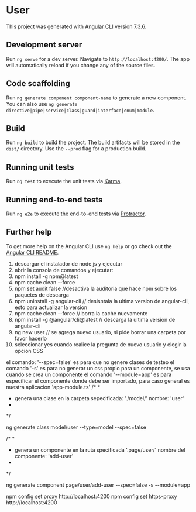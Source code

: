 # User

This project was generated with [Angular CLI](https://github.com/angular/angular-cli) version 7.3.6.

## Development server

Run `ng serve` for a dev server. Navigate to `http://localhost:4200/`. The app will automatically reload if you change any of the source files.

## Code scaffolding

Run `ng generate component component-name` to generate a new component. You can also use `ng generate directive|pipe|service|class|guard|interface|enum|module`.

## Build

Run `ng build` to build the project. The build artifacts will be stored in the `dist/` directory. Use the `--prod` flag for a production build.

## Running unit tests

Run `ng test` to execute the unit tests via [Karma](https://karma-runner.github.io).

## Running end-to-end tests

Run `ng e2e` to execute the end-to-end tests via [Protractor](http://www.protractortest.org/).

## Further help

To get more help on the Angular CLI use `ng help` or go check out the [Angular CLI README](https://github.com/angular/angular-cli/blob/master/README.md).

1.  descargar el instalador de node.js y ejecutar
2.  abrir la consola de comandos y ejecutar:
3.  npm install -g npm@latest
4.  npm cache clean --force
5.  npm set audit false //desactiva la auditoria que hace npm sobre los paquetes de descarga
6.  npm uninstall -g angular-cli // desisntala la ultima version de angular-cli, esto para actualizar la version
7.  npm cache clean --force // borra la cache nuevamente
8.  npm install -g @angular/cli@latest // descarga la ultima version de angular-cli
9.  ng new user // se agrega nuevo usuario, si pide borrar una carpeta por favor hacerlo
10. seleccionar yes cuando realice la pregunta de nuevo usuario y elegir la opcion CSS

el comando: '--spec=false' es para que no genere clases de testeo
el comando '-s' es para no generar un css propio para un componente, se usa cuando se crea un componente
el comando '--module=app' es para especificar el componente donde debe ser importado, para caso general es nuestra aplicacion 'app-module.ts'
/*
 *
 * genera una clase en la carpeta sepecificada: './model/' nombre: 'user'
 *
 */

ng generate class model/user --type=model --spec=false

/*
 *
 * genera un componente en la ruta specificada '.page/user/' nombre del componente: 'add-user'
 *
 */

ng generate component  page/user/add-user --spec=false -s --module=app


npm config set proxy http://localhost:4200
npm config set https-proxy http://localhost:4200
